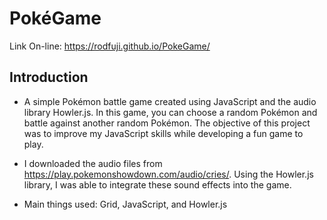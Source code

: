 # PokéGame

Link On-line: https://rodfuji.github.io/PokeGame/
## Introduction

- A simple Pokémon battle game created using JavaScript and the audio library Howler.js. In this game, you can choose a random Pokémon and battle against another random Pokémon. The objective of this project was to improve my JavaScript skills while developing a fun game to play.

- I downloaded the audio files from https://play.pokemonshowdown.com/audio/cries/. Using the Howler.js library, I was able to integrate these sound effects into the game.
- Main things used: Grid, JavaScript, and Howler.js
